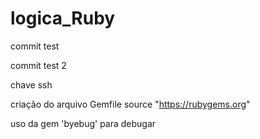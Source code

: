 # logica_Ruby


commit test

commit test 2

chave ssh

criação do arquivo Gemfile
source "https://rubygems.org"

uso da gem 'byebug' para debugar
